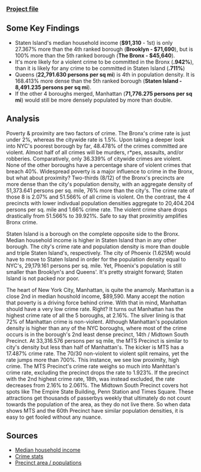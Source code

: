 ### [Project file](https://github.com/AnthonySanchez2000/IncomeAndCrime-PowerPivot/blob/main/PowerPivotProject.xlsx)
## Some Key Findings
* Staten Island's median household income (**$91,310** - 1st) is only 27.367% more than the 4th ranked borough (**Brooklyn - $71,690**), but is 100% more than the 5th ranked borough (**The Bronx - $45,640**).
* It's more likely for a violent crime to be committed in the Bronx (**.942%**), than it is likely for any crime to be committed in Staten Island (**.711%**)
* Queens (**22,791.630 persons per sq mi**) is 4th in population density. It is 168.413% more dense than the 5th ranked borough (**Staten Island - 8,491.235 persons per sq mi**).
* If the other 4 boroughs merged, Manhattan (**71,776.275 persons per sq mi**) would still be more densely populated by more than double.

## Analysis
Poverty & proximity are two factors of crime. The Bronx's crime rate is just under 2%, whereas the citywide rate is 1.5%. Upon taking a deeper look into NYC's poorest borough by far, 48.478% of the crimes committed are violent. Almost half of all crimes will be murders, r*pes, assaults, and/or robberies. Comparatively, only 36.339% of citywide crimes are violent. None of the other boroughs have a percentage share of violent crimes that breach 40%. Widespread poverty is a major influence to crime in the Bronx, but what about proximity? Two-thirds (8/12) of the Bronx's precincts are more dense than the city's population density, with an aggregate density of 51,373.641 persons per sq. mile, 76% more than the city's. The crime rate of those 8 is 2.07% and 51.566% of all crime is violent. On the contrast, the 4 precincts with lower indivdual population densities aggregate to 20,404.204 persons per sq. mile and 1.66% crime rate. The violent crime share drops drastically from 51.566% to 39.921%. Safe to say that proximitiy amplifies Bronx crime.

Staten Island is a borough on the complete opposite side to the Bronx. Median household income is higher in Staten Island than in any other borough. The city's crime rate and population density is more than double and triple Staten Island's, respectively. The city of Phoenix (1.625M) would have to move to Staten Island in order for the population density equal to NYC's, 29,179.161 persons per sq. mile. Yet, Phoenix's population is still smaller than Brooklyn's and Queens'. It's pretty straight forward; Staten Island is not packed nor poor.

The heart of New York City, Manhattan, is quite the anamoly. Manhattan is a close 2nd in median houshold income, $89,590. Many accept the notion that poverty is a driving force behind crime. With that in mind, Manhattan should have a very low crime rate. Right? It turns out Manhattan has the highest crime rate of all the 5 boroughs, at 2.16%. The silver lining is that 72% of Manhattan crime is non-violent. Although Manhattan's population density is higher than any of the NYC boroughs, where most of the crime occurs is in the borough's 2nd least dense precinct, 14th / Midtown South Precinct. At 33,316.576 persons per sq mile, the MTS Precinct is similar to city's density but less than half of Manhattan's. The kicker is MTS has a 17.487% crime rate. The 70/30 non-violent to violent split remains, yet the rate jumps more than 700%. This instance, we see low proximity, high crime. The MTS Precinct's crime rate weighs so much into Manhttan's crime rate, excluding the precinct drops the rate to 1.923%. If the precinct with the 2nd highest crime rate, 18th, was instead excluded, the rate decreases from 2.16% to 2.061%. The Midtown South Precinct covers hot spots like The Empire State Building, Penn Station and Times Square. These attractions get thousands of passerbys weekly that ultimately do not count towards the population of the area, as they do not live there. So when data shows MTS and the 60th Precinct have similar population densities, it is easy to get fooled without any nuance. 

## Sources
* [Median household income](https://furmancenter.org/neighborhoods)
* [Crime stats](https://www.nyc.gov/site/nypd/stats/crime-statistics/borough-and-precinct-crime-stats.page#bronx)
* [Precinct area / populations](https://nyc.maps.arcgis.com/apps/instant/sidebar/index.html?appid=8153f961507040de8dbf9a53145f18c4)
